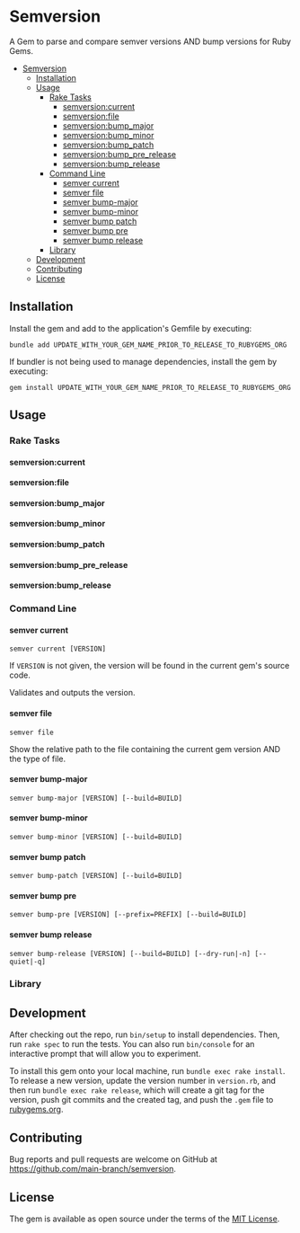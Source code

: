 # Semversion

A Gem to parse and compare semver versions AND bump versions for Ruby Gems.

* [Semversion](#semversion)
  * [Installation](#installation)
  * [Usage](#usage)
    * [Rake Tasks](#rake-tasks)
      * [semversion:current](#semversioncurrent)
      * [semversion:file](#semversionfile)
      * [semversion:bump\_major](#semversionbump_major)
      * [semversion:bump\_minor](#semversionbump_minor)
      * [semversion:bump\_patch](#semversionbump_patch)
      * [semversion:bump\_pre\_release](#semversionbump_pre_release)
      * [semversion:bump\_release](#semversionbump_release)
    * [Command Line](#command-line)
      * [semver current](#semver-current)
      * [semver file](#semver-file)
      * [semver bump-major](#semver-bump-major)
      * [semver bump-minor](#semver-bump-minor)
      * [semver bump patch](#semver-bump-patch)
      * [semver bump pre](#semver-bump-pre)
      * [semver bump release](#semver-bump-release)
    * [Library](#library)
  * [Development](#development)
  * [Contributing](#contributing)
  * [License](#license)

## Installation

Install the gem and add to the application's Gemfile by executing:

```shell
bundle add UPDATE_WITH_YOUR_GEM_NAME_PRIOR_TO_RELEASE_TO_RUBYGEMS_ORG
```

If bundler is not being used to manage dependencies, install the gem by executing:

```shell
gem install UPDATE_WITH_YOUR_GEM_NAME_PRIOR_TO_RELEASE_TO_RUBYGEMS_ORG
```

## Usage

### Rake Tasks

#### semversion:current

#### semversion:file

#### semversion:bump_major

#### semversion:bump_minor

#### semversion:bump_patch

#### semversion:bump_pre_release

#### semversion:bump_release

### Command Line

#### semver current

```shell
semver current [VERSION]
```

If `VERSION` is not given, the version will be found in the current gem's source code.

Validates and outputs the version.

#### semver file

```shell
semver file
```

Show the relative path to the file containing the current gem version AND the type of file.

#### semver bump-major

```shell
semver bump-major [VERSION] [--build=BUILD]
```

#### semver bump-minor

```shell
semver bump-minor [VERSION] [--build=BUILD]
```

#### semver bump patch

```shell
semver bump-patch [VERSION] [--build=BUILD]
```

#### semver bump pre

```shell
semver bump-pre [VERSION] [--prefix=PREFIX] [--build=BUILD]
```

#### semver bump release

```shell
semver bump-release [VERSION] [--build=BUILD] [--dry-run|-n] [--quiet|-q]
```

### Library

## Development

After checking out the repo, run `bin/setup` to install dependencies. Then, run `rake spec` to run the tests. You can also run `bin/console` for an interactive prompt that will allow you to experiment.

To install this gem onto your local machine, run `bundle exec rake install`. To release a new version, update the version number in `version.rb`, and then run `bundle exec rake release`, which will create a git tag for the version, push git commits and the created tag, and push the `.gem` file to [rubygems.org](https://rubygems.org).

## Contributing

Bug reports and pull requests are welcome on GitHub at https://github.com/main-branch/semversion.

## License

The gem is available as open source under the terms of the [MIT License](https://opensource.org/licenses/MIT).
